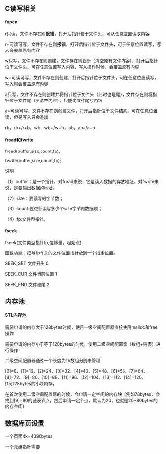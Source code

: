 ## C读写相关

####  fopen

r只读，文件不存在则**报错**，打开后指针位于文件头，可从任意位置读取内容

r+可读可写，文件不存在则**报错**，打开后指针位于文件头，可于任意位置读写，写入会覆盖原有内容

w只写，文件不存在则创建，文件存在则截断（清空原有文件内容），打开后指针位于文件头，可在任意位置写入内容，写入操作时候，会覆盖原有内容

w+可读可写，文件不存在则创建，打开后指针位于文件头，可在任意位置读写，写入时会覆盖原有内容

a只写，文件不存在则创建并将指针位于文件头（此时也是尾），文件存在则将指针位于文件尾（不清空内容），只能向文件尾写内容

a+可读可写，文件不存在则创建文件，打开后指针位于文件结尾，可在任意位置读，但是写入只会追加

rb，rb+/r+b，wb，wb+/w+b，ab，ab+/a+b



#### fread和fwrite

fread(buffer,size,count,fp);

fwrite(buffer,size,count,fp);

说明 
    
（1）buffer：是一个指针，对fread来说，它是读入数据的存放地址。对fwrite来说，是要输出数据的地址。
    
（2）size：要读写的字节数；

（3）count:要进行读写多少个size字节的数据项；
    
（4）fp:文件型指针。



#### fseek

fseek(文件类型指针fp,位移量，起始点)

函数功能：把与fp有关的文件位置指针放到一个指定位置。

SEEK_SET		文件开头				0

SEEK_CUR		文件当前位置		1

SEEK_END		文件结尾				2



## 内存池

#### STL内存池

需要申请的内存大于128bytes时候，使用一级空间配置器直接使用malloc和free操作

需要申请的内存小于等于128bytes的时候，使用二级空间配置器（数组+链表）进行操作

二级空间配置器通过一个长度为16数组分别来管理

[0]=8、[1]=16、[2]=24、[3]=32、[4]=40、[5]=48、[6]=56、[7]=64、[8]=72、[9]=80、[10]=88、[11]=96、[12]=104、[13]=112、[14]=120、[15]128bytes的小块内存，

在首次使用二级空间配置器的时候，会申请一定空间的内存块（例如78bytes，会找到[9]=80的链表节点，然后申请一定节点，默认为20，也就是20*80bytes的内存空间）



## 数据库页设置

一个页面4k=4096bytes

一个元组指针需要

